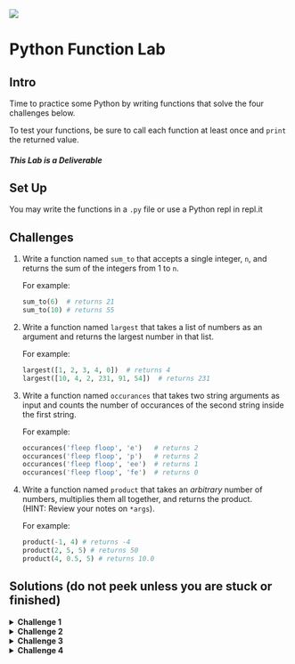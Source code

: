 <img src="https://i.imgur.com/Q5SFLV2.png">

# Python Function Lab

## Intro

Time to practice some Python by writing functions that solve the four challenges below.

To test your functions, be sure to call each function at least once and `print` the returned value.

##### This Lab is a Deliverable

## Set Up

You may write the functions in a `.py` file or use a Python repl in repl.it

## Challenges

1. Write a function named `sum_to` that accepts a single integer, `n`, and returns the sum of the integers from 1 to `n`.

   For example:

   ```python
   sum_to(6)  # returns 21
   sum_to(10) # returns 55
   ```

2. Write a function named `largest` that takes a list of numbers as an argument and returns the largest number in that list.

   For example:

   ```python
   largest([1, 2, 3, 4, 0])  # returns 4
   largest([10, 4, 2, 231, 91, 54])  # returns 231
   ```

3. Write a function named `occurances` that takes two string arguments as input and counts the number of occurances of the second string inside the first string.

   For example:

   ```python
   occurances('fleep floop', 'e')   # returns 2
   occurances('fleep floop', 'p')   # returns 2
   occurances('fleep floop', 'ee')  # returns 1
   occurances('fleep floop', 'fe')  # returns 0
   ```

4. Write a function named `product` that takes an _arbitrary_ number of numbers, multiplies them all together, and returns the product.<br>(HINT: Review your notes on `*args`).

   For example:

   ```python
   product(-1, 4) # returns -4
   product(2, 5, 5) # returns 50
   product(4, 0.5, 5) # returns 10.0
   ```

## Solutions (do not peek unless you are stuck or finished)

<details>
  <summary><strong>Challenge 1</strong></summary>

```python
def sum_to(num):
  sum = 0
  for n in range(1, num + 1):
    sum += n
  return sum
```

</details>

<details>
  <summary><strong>Challenge 2</strong></summary>

```python
def largest(nums):
  largest = 0
  for num in nums:
    if num > largest:
      largest = num
  return largest

# Sort the list approach
def largest(nums):
  nums.sort()
  return nums[-1]
```

</details>

<details>
  <summary><strong>Challenge 3</strong></summary>

```python
def occurances(string, substr):
  # remove each occuance of substr
  stripped_string = string.replace(substr, '')
  # compute based on length of the strings
  return (len(string) - len(stripped_string)) // len(substr)

# Python actually has a method to solve this too!
def occurances(string, substr):
  return string.count(substr)
```

</details>

<details>
  <summary><strong>Challenge 4</strong></summary>

```python
def product(*args):
  product = 1
  for arg in args:
    product *= arg
  return product
```

</details>
